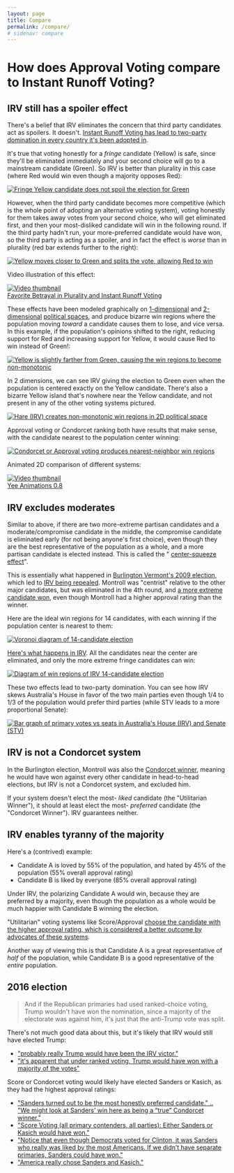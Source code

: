 ```yaml
---
layout: page
title: Compare
permalink: /compare/
# sidenav: compare
---
```


# How does Approval Voting compare to Instant Runoff Voting?

## IRV still has a spoiler effect


<p>There's a belief that IRV eliminates the concern that third party candidates act as spoilers. It doesn't.  <a href="http://rangevoting.org/TarrIrvSumm.html" rel="nofollow noreferrer"> Instant Runoff Voting has lead to two-party domination in every country it's been adopted in</a>. </p>

<p>It's true that voting honestly for a
  <em>fringe</em> candidate (Yellow) is safe, since they'll be eliminated immediately and your second choice will go to a mainstream
  candidate (Green). So IRV is better than plurality in this case (where Red would win even though a majority opposes Red):</p>

<p>
  <a href="https://i.stack.imgur.com/3cp8G.png" rel="nofollow noreferrer">
    <img src="https://i.stack.imgur.com/3cp8G.png" alt="Fringe Yellow candidate does not spoil the election for Green">
  </a>
</p>

<p>However, when the third party candidate becomes more competitive (which is the whole point of adopting an alternative voting
  system), voting honestly for them takes away votes from your second choice, who will get eliminated first, and then your
  most-disliked candidate will win in the following round. If the third party hadn't run, your more-preferred candidate would
  have won, so the third party is acting as a spoiler, and in fact the effect is
  <em>worse</em> than in plurality (red bar extends further to the right):</p>

<p>
  <a href="https://i.stack.imgur.com/LbnNY.png" rel="nofollow noreferrer">
    <img src="https://i.stack.imgur.com/LbnNY.png" alt="Yellow moves closer to Green and splits the vote, allowing Red to win">
  </a>
</p>

<p>Video illustration of this effect: </p>

<p>
  <a href="https://www.youtube.com/watch?v=JtKAScORevQ" rel="nofollow noreferrer">
    <img src="https://img.youtube.com/vi/JtKAScORevQ/mqdefault.jpg" alt="Video thumbnail">
    <br> Favorite Betrayal in Plurality and Instant Runoff Voting</a>
</p>

<p>These effects have been modeled graphically on
  <a href="http://zesty.ca/voting/voteline/" rel="nofollow noreferrer">1-dimensional</a> and
  <a href="http://zesty.ca/voting/sim/" rel="nofollow noreferrer">2-dimensional</a>
  <a href="https://en.wikipedia.org/wiki/Political_spectrum#Other_multi-axis_models" rel="nofollow noreferrer">political spaces</a>, and produce bizarre win regions where the population moving
  <em>toward</em> a candidate causes them to lose, and vice versa. In this example, if the population's opinions shifted to the
  right, reducing support for Red and increasing support for Yellow, it would cause Red to win instead of Green!:</p>

<p>
  <a href="https://i.stack.imgur.com/PRqOi.png" rel="nofollow noreferrer">
    <img src="https://i.stack.imgur.com/PRqOi.png" alt="Yellow is slightly farther from Green, causing the win regions to become non-monotonic">
  </a>
</p>

<p>In 2 dimensions, we can see IRV giving the election to Green even when the population is centered exactly on the Yellow candidate.
  There's also a bizarre Yellow island that's nowhere near the Yellow candidate, and not present in any of the other voting
  systems pictured.</p>

<p>
  <a href="https://i.stack.imgur.com/2F1Dr.png" rel="nofollow noreferrer">
    <img src="https://i.stack.imgur.com/2F1Dr.png" alt="Hare (IRV) creates non-monotonic win regions in 2D political space">
  </a>
</p>

<p>Approval voting or Condorcet ranking both have results that make sense, with the candidate nearest to the population center
  winning:</p>

<p>
  <a href="https://i.stack.imgur.com/41kny.png" rel="nofollow noreferrer">
    <img src="https://i.stack.imgur.com/41kny.png" alt="Condorcet or Approval voting produces nearest-neighbor win regions">
  </a>
</p>

<p>Animated 2D comparison of different systems:</p>

<p>
  <a href="https://www.youtube.com/watch?v=IPMks6afuM8" rel="nofollow noreferrer">
    <img src="https://img.youtube.com/vi/IPMks6afuM8/mqdefault.jpg" alt="Video thumbnail">
    <br> Yee Animations 0.8</a>
</p>

<h2>IRV excludes moderates</h2>

<p>Similar to above, if there are two more-extreme partisan candidates and a moderate/compromise candidate in the middle, the
  compromise candidate is eliminated early (for not being anyone's first choice), even though they are the best representative
  of the population as a whole, and a more partisan candidate is elected instead. This is called the "
  <a href="https://electology.org/center-squeeze-effect"
    rel="nofollow noreferrer">center-squeeze effect</a>".</p>

<p>This is essentially what happened in
  <a href="https://bolson.org/~bolson/2009/20090303_burlington_vt_mayor.html" rel="nofollow noreferrer">Burlington Vermont's 2009 election</a>, which led to
  <a href="https://electology.org/irv-repealed" rel="nofollow noreferrer">IRV being repealed</a>. Montroll was "centrist" relative to the other major candidates, but was eliminated in the 4th round,
  and
  <a href="http://wiki.electorama.com/wiki/2009_Burlington,_Vermont_Mayoral_Election" rel="nofollow noreferrer">a more extreme candidate won</a>, even though Montroll had a higher approval rating than the winner.</p>

<p>Here are the ideal win regions for 14 candidates, with each winning if the population center is nearest to them:</p>

<p>
  <a href="https://i.stack.imgur.com/RBl0Z.png" rel="nofollow noreferrer">
    <img src="https://i.stack.imgur.com/RBl0Z.png" alt="Voronoi diagram of 14-candidate election">
  </a>
</p>

<p>
  <a href="http://rangevoting.org/IrvExtreme.html" rel="nofollow noreferrer">Here's what happens in IRV</a>. All the candidates near the center are eliminated, and only the more extreme fringe candidates
  can win:</p>

<p>
  <a href="https://i.stack.imgur.com/SicG9.png" rel="nofollow noreferrer">
    <img src="https://i.stack.imgur.com/SicG9.png" alt="Diagram of win regions of IRV 14-candidate election">
  </a>
</p>

<p>These two effects lead to two-party domination. You can see how IRV skews Australia's House in favor of the two main parties
  even though 1/4 to 1/3 of the population would prefer third parties (while STV leads to a more proportional Senate):</p>

<p>
  <a href="https://i.stack.imgur.com/wLjRl.png" rel="nofollow noreferrer">
    <img src="https://i.stack.imgur.com/wLjRl.png" alt="Bar graph of primary votes vs seats in Australia's House (IRV) and Senate (STV)">
  </a>
</p>

<h2>IRV is not a Condorcet system</h2>

<p>In the Burlington election, Montroll was also the
  <a href="https://en.wikipedia.org/wiki/Condorcet_criterion" rel="nofollow noreferrer">Condorcet winner</a>, meaning he would have won against every other candidate in head-to-head elections, but IRV is not
  a Condorcet system, and excluded him. </p>

<p>If your system doesn't elect the most-
  <em>liked</em> candidate (the "Utilitarian Winner"), it should at least elect the most-
  <em>preferred</em> candidate (the "Condorcet Winner"). IRV guarantees neither.</p>

<h2>IRV enables tyranny of the majority</h2>

<p>Here's a (contrived) example:</p>

<ul>
  <li>Candidate A is loved by 55% of the population, and hated by 45% of the population (55% overall approval rating)</li>
  <li>Candidate B is liked by everyone (85% overall approval rating)</li>
</ul>

<p>Under IRV, the polarizing Candidate A would win, because they are preferred by a majority, even though the population as
  a whole would be much happier with Candidate B winning the election.</p>

<p>"Utilitarian" voting systems like Score/Approval
  <a href="http://leastevil.blogspot.com/2012/03/tyranny-of-majority-weak-preferences.html"
    rel="nofollow noreferrer">choose the candidate with the higher approval rating, which is considered a better outcome by advocates of these systems</a>.</p>

<p>Another way of viewing this is that Candidate A is a great representative of
  <em>half</em> of the population, while Candidate B is a good representative of the
  <em>entire</em> population.</p>

<h2>2016 election</h2>

<blockquote>
  <p>And if the Republican primaries had used ranked-choice voting, Trump wouldn't have won the nomination, since a majority
    of the electorate was against him, it's just that the anti-Trump vote was split.</p>
</blockquote>

<p>There's not much good data about this, but it's likely that IRV would still have elected Trump:</p>

<ul>
  <li>
    <a href="http://rangevoting.org/Trump2015.html" rel="nofollow noreferrer">"probably really Trump would have been the IRV victor."</a>
  </li>
  <li>
    <a href="http://riderrants.blogspot.com/2016/11/the-lefts-post-election-whining-about.html" rel="nofollow noreferrer">"it's apparent that under ranked voting, Trump would have won with a majority of the votes"</a>
  </li>
</ul>

<p>Score or Condorcet voting would likely have elected Sanders or Kasich, as they had the highest approval ratings:</p>

<ul>
  <li>
    <a href="https://electology.org/blog/honest-voters-had-preference-2016" rel="nofollow noreferrer">"Sanders turned out to be the most honestly preferred candidate." .. "We might look at Sanders’ win here as being a “true”
      Condorcet winner."</a>
  </li>
  <li>
    <a href="http://rangevoting.org/USA2016retro.html#concl" rel="nofollow noreferrer">"Score Voting (all primary contenders, all parties): Either Sanders or Kasich would have won."</a>
  </li>
  <li>
    <a href="https://halfout.wordpress.com/2016/08/13/voting-needs-to-change-americans-liked-sanders-and-kasich-better-than-clinton-and-trump/"
      rel="nofollow noreferrer">"Notice that even though Democrats voted for Clinton, it was Sanders who really was liked by the most Americans. If we
      didn’t have separate primaries, Sanders could have won."</a>
  </li>
  <li>
    <a href="https://www.reddit.com/r/EndFPTP/comments/4vcq9r/evidence_that_voting_needs_to_change_the_nominees/" rel="nofollow noreferrer">"America really chose Sanders and Kasich."</a>
  </li>
</ul>

<!--
<div>

  <head>
    <meta charset="utf-8">
    <base href="../assets/ballot/play/" />
    <link rel="stylesheet" type="text/css" href="css/model.css">
    <link rel="stylesheet" type="text/css" href="css/election.css">
    <link rel="stylesheet" type="text/css" href="css/sandbox.css">
  </head>

  <body>
    <div id="left"></div>
    <div id="center"></div>
    <div id="right"></div>
  </body>


  <script src="js/helpers.js"></script>
  <script src="js/minpubsub.js"></script>
  <script src="js/Loader.js"></script>
  <script src="js/Mouse.js"></script>
  <script src="js/Draggable.js"></script>
  <script src="js/Model.js"></script>
  <script src="js/Candidate.js"></script>
  <script src="js/Voters.js"></script>
  <script src="js/Election.js"></script>
  <script src="js/Buttons.js"></script>

  <script src="js/main_sandbox.js"></script>
  <script>
    main({
      description: "[type a description for your model here. for example...]\n\nLook, it's the whole shape gang! Steven Square, Tracy Triangle, Henry Hexagon, Percival Pentagon, and last but not least, Bob.",
      features: 4,
      system: "Approval",
      candidates: 4,
      voters: 3
    });
  </script>
</div> -->
